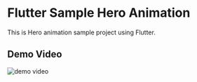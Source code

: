 # Flutter Sample Hero Animation

This is Hero animation sample project using Flutter.

## Demo Video

![demo video](https://github.com/tsuruken0802/flutter_sample_hero/assets/15685633/d248807a-81b5-40eb-81f0-6369b589020f)


